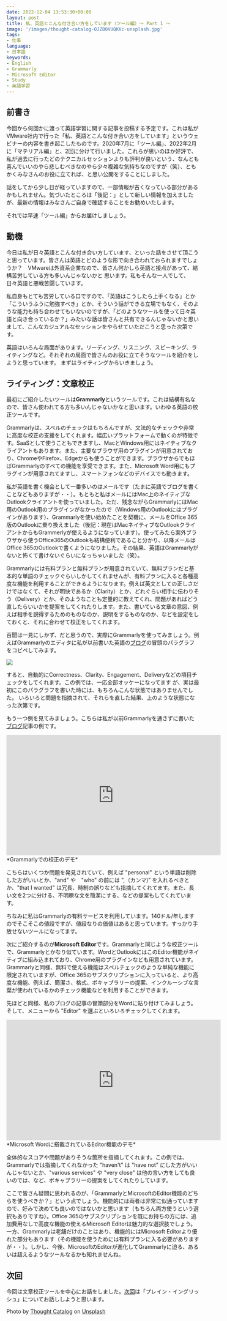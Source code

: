 ```yaml
---
date: 2022-12-04 13:53:30+00:00
layout: post
title: 私、英語とこんな付き合い方をしています（ツール編）〜 Part 1 〜
image: '/images/thought-catalog-OJZB0VUQKKc-unsplash.jpg'
tags:
- 仕事
language:
- 日本語
keywords:
- English
- Grammarly
- Microsoft Editor
- Study
- 英語学習
---
```


## 前書き


今回から何回かに渡って英語学習に関する記事を投稿する予定です。これは私がVMware社内で行った「私、英語とこんな付き合い方をしています」というウェビナーの内容を書き起こしたものです。2020年7月に「ツール編」、2022年2月に「マテリアル編」と、2回に分けて行いました。これらが思いのほか好評で、私が過去に行ったどのテクニカルセッションよりも評判が良いという、なんとも喜んでいいのやら悲しむべきなのやら少々複雑な気持ちなのですが（笑）、ともかくみなさんのお役に立てれば、と思い公開をすることにしました。

話をしてから少し日が経っていますので、一部情報が古くなっている部分があるかもしれません。気づいたところは「後記：」として新しい情報を加えましたが、最新の情報はみなさんご自身で確認することをお勧めいたします。

それでは早速「ツール編」からお届けしましょう。


## 動機


今日は私が日々英語とこんな付き合い方しています、といった話をさせて頂こうと思っています。皆さんは英語とどのような形で向き合われておられますでしょうか？　VMwareは外資系企業なので、皆さん何かしら英語と接点があって、結構苦労している方も多いんじゃないかと 思います。私もそんな一人でして、日々英語と悪戦苦闘しています。

私自身もとても苦労している口ですので、「英語はこうしたら上手くなる」とか「こういうふうに勉強すべき」とか、そういう話ができる立場でもなく、そのような能力も持ち合わせてもいないのですが、「どのようなツールを使って日々英語と向き合っているか？」みたいな話は皆さんと共有できるんじゃないかと思いまして、こんなカジュアルなセッションをやらせていただこうと思った次第です。

英語はいろんな局面があります。リーディング、リスニング、スピーキング、ライティングなど。それぞれの局面で皆さんのお役に立てそうなツールを紹介をしようと思っています。 まずはライティングからいきましょう。


## ライティング：文章校正


最初にご紹介したいツールは**Grammarly**というツールです。これは結構有名なので、皆さん使われてる方も多いんじゃないかなと思います。いわゆる英語の校正ツールです。

Grammarlyは、スペルのチェックはもちろんですが、文法的なチェックや非常に高度な校正の支援をしてくれます。幅広いプラットフォームで動くのが特徴です。SaaSとして使うこともできますし、MacとWindows用にはネイティブなクライアントもあります。また、主要なブラウザ用のプラグインが用意されており、ChromeやFirefox、Edgeからも使うことができます。ブラウザからでもほぼGrammarlyのすべての機能を享受できます。また、Microsoft Word用にもプラグインが用意されてますし、スマートフォンなどのデバイスでも動きます。

私が英語を書く機会として一番多いのはメールです（たまに英語でブログを書くことなどもありますが・・）。もともと私はメールにはMac上のネイティブなOutlookクライアントを使っていました。ただ、残念ながらGrammarlyにはMac用のOutlook用のプラグインがなかったので（Windows用のOutlookにはプラグインがあります）、Grammarlyを使い始めたことを契機に、メールをOffice 365版のOutlookに乗り換えました（後記：現在はMacネイティブなOutlookクライアントからもGrammerlyが使えるようになっています）。使ってみたら案外ブラウザから使うOffice365のOutlookも結構便利であること分かり、以降メールはOffice 365のOutlookで書くようになりました。その結果、英語はGrammarlyがないと怖くて書けないぐらいになっちゃいました（笑）。

Grammarlyには有料プランと無料プランが用意されていて、無料プランだと基本的な単語のチェックぐらいしかしてくれませんが、有料プランに入ると各種高度な機能を利用することができるようになります。例えば英文としての正しさだけではなくて、それが明快であるか（Clarity）とか、どれぐらい相手に伝わりそう（Delivery）とか、そのようなことも定量的に教えてくれ、問題があればどう直したらいいかを提案をしてくれたりします。また、書いている文章の意図、例えば相手を説得するためのものなのか、説明をするものなのか、などを設定をしておくと、それに合わせて校正をしてくれます。

百聞は一見にしかず、だと思うので、実際にGrammarlyを使ってみましょう。例えばGrammarlyのエディタに私が以前書いた英語の[ブログ](https://blog.shin.do/2019/10/overlay-technologies-and-me-en/)の冒頭のパラグラフをコピペしてみます。

![]({{site.baseurl}}/images/Grammarly-Sample-1024x583.png)

すると、自動的にCorrectness、Clarity、Engagement、Deliveryなどの項目チェックをしてくれます。この例では、一応全部オッケーになってます が、実は最初にこのパラグラフを書いた時には、もちろんこんな状態ではありませんでした。 いろいろと問題を指摘されて、それらを直した結果、上のような状態になった次第です。

もう一つ例を見てみましょう。こちらは私が以前Grammarlyを通さずに書いた[ブログ](https://blog.shin.do/2018/01/h323decoder-primer/)記事の例です。

<iframe width="560" height="315" src="https://www.youtube.com/embed/WocTuRlkaCY" title="YouTube video player" frameborder="0" allow="accelerometer; autoplay; clipboard-write; encrypted-media; gyroscope; picture-in-picture; web-share" allowfullscreen></iframe>
*Grammarlyでの校正のデモ*

こちらはいくつか問題を発見されていて、例えば "personal" という単語は削除した方がいいとか、"and" や　"who" の前には ",（カンマ)” を入れるべきとか、"that I wanted" は冗長、時制の誤りなども指摘してくれてます。また、長い文を2つに分ける、不明瞭な文を簡潔にする、などの提案もしてくれています。

ちなみに私はGrammarlyの有料サービスを利用しています。140ドル/年しますのでそこそこの値段ですが、値段なりの価値はあると思っています。すっかり手放せないツールになってます。

次にご紹介するのが**Microsoft Editor**です。Grammarlyと同じような校正ツールで、Grammarlyとかなり似ています。WordとOutlookにはこのEditor機能がネイティブに組み込まれており、Chrome用のプラグインなども用意されています。Grammarlyと同様、無料で使える機能はスペルチェックのような単純な機能に限定されていますが、Office 365のサブスクリプションに入っていると、より高度な機能、例えば、簡潔さ、格式、ボキャブラリーの提案、インクルーシブな言葉が使われているかのチェック機能などを利用することができます。

先ほどと同様、私のブログの記事の冒頭部分をWordに貼り付けてみましょう。そして、メニューから "Editor" を選ぶといろいろチェックしてくれます。

<iframe width="560" height="315" src="https://www.youtube.com/embed/sq3_kAmkjgU" title="YouTube video player" frameborder="0" allow="accelerometer; autoplay; clipboard-write; encrypted-media; gyroscope; picture-in-picture; web-share" allowfullscreen></iframe>
*Microsoft Wordに搭載されているEditor機能のデモ*

全体的なスコアや問題がありそうな箇所を指摘してくれます。この例では、Grammarlyでは指摘してくれなかった "haven't" は "have not" にした方がいいんじゃないとか、"various services" や "very close" は他の言い方をしても良いのでは、など、ボキャブラリーの提案をしてくれたりしています。

ここで皆さん疑問に思われるのが、「GrammarlyとMicrosoftのEditor機能のどちらを使うべきか？」という点でしょう。機能的には両者は非常に似通っていますので、好みで決めても良いのではないかと思います（もちろん両方使うという選択もありですね）。Office 365のサブスクリプションを既にお持ちの方には、追加費用なしで高度な機能の使えるMicrosoft Editorは魅力的な選択肢でしょう。一方、Grammarlyは老舗だけのことはあり、機能的にはMicrosoft Editorより優れた部分もあります（その機能を使うためには有料プランに入る必要がありますが・・）。しかし、今後、MicrosoftのEditorが進化してGrammarlyに迫る、あるいは超えるようなツールなるかも知れませんね。


## 次回


今回は文章校正ツールを中心にお話をしました。[次回](https://blog.shin.do/2022/12/how-i-work-with-english-with-tools-part2/)は「プレイン・イングリッシュ」についてお話ししようと思います。

Photo by [Thought Catalog](https://unsplash.com/@thoughtcatalog?utm_source=unsplash&utm_medium=referral&utm_content=creditCopyText) on [Unsplash](https://unsplash.com/s/photos/reading?utm_source=unsplash&utm_medium=referral&utm_content=creditCopyText)
